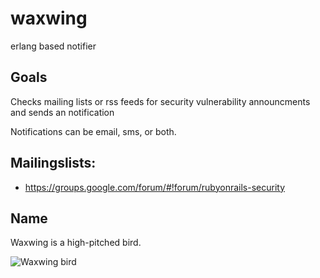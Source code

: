 # waxwing
erlang based notifier

## Goals

Checks mailing lists or rss feeds for security vulnerability announcments and sends an notification

Notifications can be email, sms, or both. 

## Mailingslists:
- https://groups.google.com/forum/#!forum/rubyonrails-security

## Name

Waxwing is a high-pitched bird.

![Waxwing bird](http://media-2.web.britannica.com/eb-media/37/140437-004-ADBE72AE.jpg)
